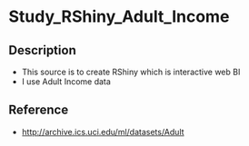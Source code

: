 # Study_RShiny_Adult_Income

## Description
* This source is to create RShiny which is interactive web BI
* I use Adult Income data

## Reference
* http://archive.ics.uci.edu/ml/datasets/Adult
